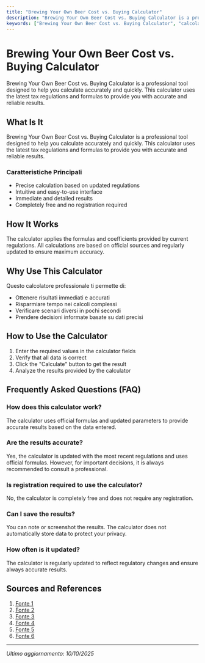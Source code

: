 ```yaml
---
title: "Brewing Your Own Beer Cost vs. Buying Calculator"
description: "Brewing Your Own Beer Cost vs. Buying Calculator is a professional tool designed to help you calculate accurately and quickly. This calculator uses the latest tax regulations and formulas to provide you with accurate and reliable results."
keywords: ["Brewing Your Own Beer Cost vs. Buying Calculator", "calcolatore", "calcolo online"]
---
```


# Brewing Your Own Beer Cost vs. Buying Calculator

Brewing Your Own Beer Cost vs. Buying Calculator is a professional tool designed to help you calculate accurately and quickly. This calculator uses the latest tax regulations and formulas to provide you with accurate and reliable results.

## What Is It

Brewing Your Own Beer Cost vs. Buying Calculator is a professional tool designed to help you calculate accurately and quickly. This calculator uses the latest tax regulations and formulas to provide you with accurate and reliable results.

### Caratteristiche Principali

- Precise calculation based on updated regulations
- Intuitive and easy-to-use interface
- Immediate and detailed results
- Completely free and no registration required

## How It Works

The calculator applies the formulas and coefficients provided by current regulations. All calculations are based on official sources and regularly updated to ensure maximum accuracy.

## Why Use This Calculator

Questo calcolatore professionale ti permette di:

- Ottenere risultati immediati e accurati
- Risparmiare tempo nei calcoli complessi
- Verificare scenari diversi in pochi secondi
- Prendere decisioni informate basate su dati precisi

## How to Use the Calculator

1. Enter the required values in the calculator fields
2. Verify that all data is correct
3. Click the "Calculate" button to get the result
4. Analyze the results provided by the calculator

## Frequently Asked Questions (FAQ)

### How does this calculator work?

The calculator uses official formulas and updated parameters to provide accurate results based on the data entered.

### Are the results accurate?

Yes, the calculator is updated with the most recent regulations and uses official formulas. However, for important decisions, it is always recommended to consult a professional.

### Is registration required to use the calculator?

No, the calculator is completely free and does not require any registration.

### Can I save the results?

You can note or screenshot the results. The calculator does not automatically store data to protect your privacy.

### How often is it updated?

The calculator is regularly updated to reflect regulatory changes and ensure always accurate results.

## Sources and References

1. [Fonte 1](https://homebrewacademy.com/true-costs-of-homebrewing/)
2. [Fonte 2](https://www.reddit.com/r/Homebrewing/comments/1qh6r0/is_it_more_afordable_to_brew_my_own_beer_or_buy/)
3. [Fonte 3](https://yeastplatform.com.au/is-home-brew-beer-cheaper-a-cost-comparison-analysis?srsltid=AfmBOootWzloo-y_pExWiQwceXOueBOusLGNiGG8AwjrHAZqOJp1ktLN)
4. [Fonte 4](https://calculator.academy/beer-cost-calculator/)
5. [Fonte 5](https://www.quora.com/Is-it-possible-to-brew-beer-at-home-that-tastes-better-and-costs-less-than-store-bought)
6. [Fonte 6](https://byo.com/article/stretch-homebrew-budget/)

---

*Ultimo aggiornamento: 10/10/2025*
